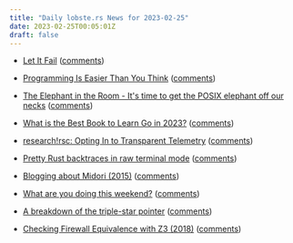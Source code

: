 ```yaml
---
title: "Daily lobste.rs News for 2023-02-25"
date: 2023-02-25T00:05:01Z
draft: false
---
```






- [Let It Fail](https://www.maxcountryman.com/articles/let-it-fail)
  ([comments](https://lobste.rs/s/rrki46/let_it_fail))



- [Programming Is Easier Than You Think](https://easylang.online/easyprogramming/)
  ([comments](https://lobste.rs/s/cz8pke/programming_is_easier_than_you_think))



- [The Elephant in the Room - It's time to get the POSIX elephant off our necks](https://queue.acm.org/detail.cfm?id=3570921)
  ([comments](https://lobste.rs/s/ws2n6z/elephant_room_it_s_time_get_posix_elephant))



- [What is the Best Book to Learn Go in 2023?](https://boldlygo.tech/posts/2023-02-24-best-book-to-learn-go-in-2023/)
  ([comments](https://lobste.rs/s/y0bzrq/what_is_best_book_learn_go_2023))



- [research!rsc: Opting In to Transparent Telemetry](https://research.swtch.com/telemetry-opt-in)
  ([comments](https://lobste.rs/s/xxcfje/research_rsc_opting_transparent))



- [Pretty Rust backtraces in raw terminal mode](https://werat.dev/blog/pretty-rust-backtraces-in-raw-terminal-mode/)
  ([comments](https://lobste.rs/s/sdh7y9/pretty_rust_backtraces_raw_terminal_mode))



- [Blogging about Midori (2015)](https://joeduffyblog.com/2015/11/03/blogging-about-midori/)
  ([comments](https://lobste.rs/s/efetph/blogging_about_midori_2015))



- [What are you doing this weekend?]()
  ([comments](https://lobste.rs/s/ltf1il/what_are_you_doing_this_weekend))



- [A breakdown of the triple-star pointer](https://boston.conman.org/2023/02/23.1)
  ([comments](https://lobste.rs/s/cuaeby/breakdown_triple_star_pointer))



- [Checking Firewall Equivalence with Z3 (2018)](https://ahelwer.ca/post/2018-02-13-z3-firewall/)
  ([comments](https://lobste.rs/s/nehquh/checking_firewall_equivalence_with_z3))


